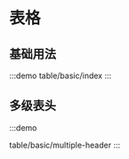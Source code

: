 

# 表格

## 基础用法

:::demo
table/basic/index
:::



## 多级表头
:::demo

table/basic/multiple-header
:::

<!--
## 插槽
// :::demo

table/basic/slot-use
:::

## 头部操作栏
// :::demo

table/basic/header
:::

## 显示操作栏
// :::demo

table/basic/show-operations
:::

## 分页
// :::demo

table/basic/pagination
::: -->


<!-- @include: ./explain.md -->

